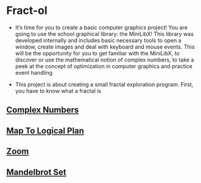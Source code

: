 # Fract-ol
 - It’s time for you to create a basic computer graphics project!
You are going to use the school graphical library: the MiniLibX! This library was
developed internally and includes basic necessary tools to open a window, create images
and deal with keyboard and mouse events.
This will be the opportunity for you to get familiar with the MiniLibX, to discover
or use the mathematical notion of complex numbers, to take a peek at the concept of
optimization in computer graphics and practice event handling

 - This project is about creating a small fractal
exploration program. First, you have to know what
a fractal is

## [Complex Numbers](https://github.com/Abdellah-Nsila/42cursus/blob/master/Milestone%202/fract-ol/Others/Markdown/Complex_Numbers.md)

## [Map To Logical Plan](https://github.com/Abdellah-Nsila/42cursus/blob/master/Milestone%202/fract-ol/Others/Markdown/Map_To_Logical_Plan.md)

## [Zoom](https://github.com/Abdellah-Nsila/42cursus/blob/master/Milestone%202/fract-ol/Others/Markdown/Zoom.md)

## [Mandelbrot Set](https://github.com/Abdellah-Nsila/42cursus/blob/master/Milestone%202/fract-ol/Others/Markdown/Mandelbrot_Set.md)
